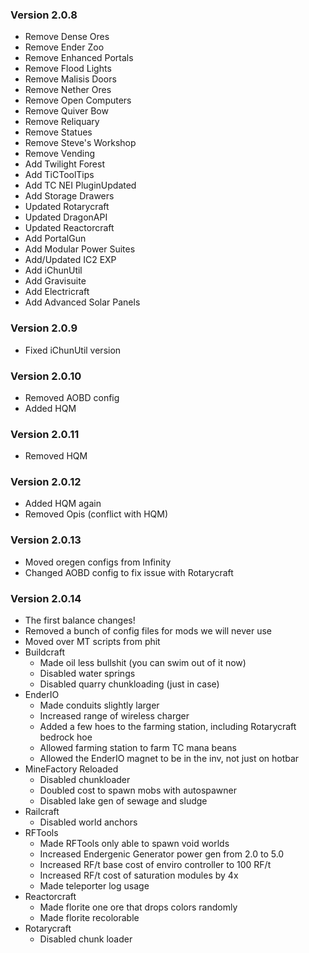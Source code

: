 
### Version 2.0.8 ###
* Remove Dense Ores 
* Remove Ender Zoo 
* Remove Enhanced Portals 
* Remove Flood Lights 
* Remove Malisis Doors 
* Remove Nether Ores 
* Remove Open Computers 
* Remove Quiver Bow 
* Remove Reliquary 
* Remove Statues 
* Remove Steve's Workshop 
* Remove Vending 
* Add Twilight Forest
* Add TiCToolTips
* Add TC NEI PluginUpdated
* Add Storage Drawers
* Updated Rotarycraft
* Updated DragonAPI
* Updated Reactorcraft
* Add PortalGun
* Add Modular Power Suites
* Add/Updated IC2 EXP
* Add iChunUtil
* Add Gravisuite
* Add Electricraft
* Add Advanced Solar Panels

### Version 2.0.9 ###
* Fixed iChunUtil version

### Version 2.0.10 ###
* Removed AOBD config
* Added HQM

### Version 2.0.11 ###
* Removed HQM

### Version 2.0.12 ###
* Added HQM again
* Removed Opis (conflict with HQM)

### Version 2.0.13 ###
* Moved oregen configs from Infinity
* Changed AOBD config to fix issue with Rotarycraft

### Version 2.0.14 ###
* The first balance changes!
* Removed a bunch of config files for mods we will never use
* Moved over MT scripts from phit
* Buildcraft
    * Made oil less bullshit (you can swim out of it now)
    * Disabled water springs
    * Disabled quarry chunkloading (just in case)
* EnderIO
    * Made conduits slightly larger
    * Increased range of wireless charger
    * Added a few hoes to the farming station, including Rotarycraft bedrock hoe
    * Allowed farming station to farm TC mana beans
    * Allowed the EnderIO magnet to be in the inv, not just on hotbar
* MineFactory Reloaded
    * Disabled chunkloader
    * Doubled cost to spawn mobs with autospawner
    * Disabled lake gen of sewage and sludge
* Railcraft
    * Disabled world anchors
* RFTools
    * Made RFTools only able to spawn void worlds
    * Increased Endergenic Generator power gen from 2.0 to 5.0
    * Increased RF/t base cost of enviro controller to 100 RF/t
    * Increased RF/t cost of saturation modules by 4x
    * Made teleporter log usage
* Reactorcraft
    * Made florite one ore that drops colors randomly
    * Made florite recolorable
* Rotarycraft
    * Disabled chunk loader

